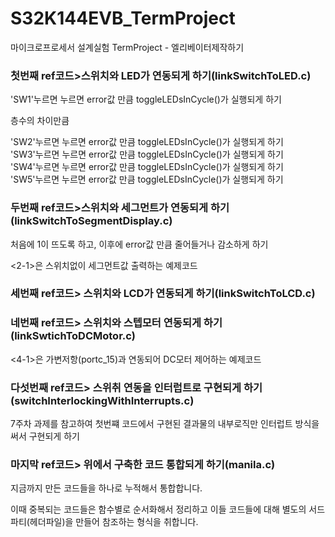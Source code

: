 # S32K144EVB_TermProject
마이크로프로세서 설계실험 TermProject - 엘리베이터제작하기

### 첫번째 ref코드>스위치와 LED가 연동되게 하기(linkSwitchToLED.c)
'SW1'누르면 누르면 error값 만큼 toggleLEDsInCycle()가 실행되게 하기<br>

층수의 차이만큼

'SW2'누르면 누르면 error값 만큼 toggleLEDsInCycle()가 실행되게 하기<br>
'SW3'누르면 누르면 error값 만큼 toggleLEDsInCycle()가 실행되게 하기<br>
'SW4'누르면 누르면 error값 만큼 toggleLEDsInCycle()가 실행되게 하기<br>
'SW5'누르면 누르면 error값 만큼 toggleLEDsInCycle()가 실행되게 하기<br>

### 두번째 ref코드>스위치와 세그먼트가 연동되게 하기(linkSwitchToSegmentDisplay.c)
처음에 1이 뜨도록 하고, 이후에 error값 만큼 줄어들거나 감소하게 하기<br>

<2-1>은 스위치없이 세그먼트값 출력하는 예제코드



### 세번째 ref코드> 스위치와 LCD가 연동되게 하기(linkSwitchToLCD.c)



### 네번째 ref코드> 스위치와 스텝모터 연동되게 하기(linkSwtichToDCMotor.c)

<4-1>은 가변저항(portc_15)과 연동되어 DC모터 제어하는 예제코드



### 다섯번째 ref코드> 스위취 연동을 인터럽트로 구현되게 하기(switchInterlockingWithInterrupts.c)

7주차 과제를 참고하여 첫번쨰 코드에서 구현된 결과물의 내부로직만 인터럽트 방식을 써서 구현되게 하기





### 마지막 ref코드> 위에서 구축한 코드 통합되게 하기(manila.c)

지금까지 만든 코드들을 하나로 누적해서 통합합니다.

이때 중복되는 코드들은 함수별로 순서화해서 정리하고 이들 코드들에 대해 별도의 서드파티(헤더파일)을 만들어 참조하는 형식을 취합니다.



